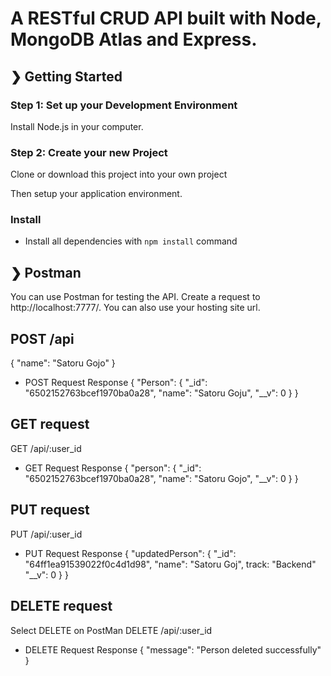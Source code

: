 # A RESTful CRUD API built with Node, MongoDB Atlas and Express.

## ❯ Getting Started

### Step 1: Set up your Development Environment

Install Node.js in your computer.


### Step 2: Create your new Project

Clone or download this project into your own project 



Then setup your application environment.


### Install

- Install all dependencies with `npm install` command


## ❯ Postman
You can use Postman for testing the API. 
Create a request to http://localhost:7777/. 
You can also use your hosting site url.

## POST /api

{
"name": "Satoru Gojo"
}

- POST Request Response
{
"Person": {
"_id": "6502152763bcef1970ba0a28",
"name": "Satoru Goju",
"__v": 0
}
}

## GET request
GET /api/:user_id

- GET Request Response
{
"person": {
"_id": "6502152763bcef1970ba0a28",
"name": "Satoru Gojo",
"__v": 0
}
}

## PUT request
PUT /api/:user_id

- PUT Request Response
{
"updatedPerson": {
"_id": "64ff1ea91539022f0c4d1d98",
"name": "Satoru Goj",
track: "Backend"
"__v": 0
}
}

## DELETE request
Select DELETE on PostMan
DELETE /api/:user_id

- DELETE Request Response
{
"message": "Person deleted successfully"
}
